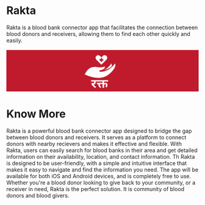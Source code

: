# Rakta
Rakta is a blood bank connector app that facilitates the connection between blood donors and receivers, allowing them to find each other quickly and easily.
<br><br>
<img src="resources_pr/banner.png">

# Know More
Rakta is a powerful blood bank connector app designed to bridge the gap between blood donors and receivers. It serves as a platform to connect donors with nearby recievers and makes it effective and flexible.
With Rakta, users can easily search for blood banks in their area and get detailed information on their availability, location, and contact information. Th
Rakta is designed to be user-friendly, with a simple and intuitive interface that makes it easy to navigate and find the information you need. The app will be available for both iOS and Android devices, and is completely free to use.
Whether you're a blood donor looking to give back to your community, or a receiver in need, Rakta is the perfect solution. It is community of blood donors and blood givers.
